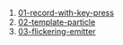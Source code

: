 1. [01-record-with-key-press](01-record-with-key-press)
2. [02-template-particle](02-template-particle)
3. [03-flickering-emitter](03-flickering-emitter)
